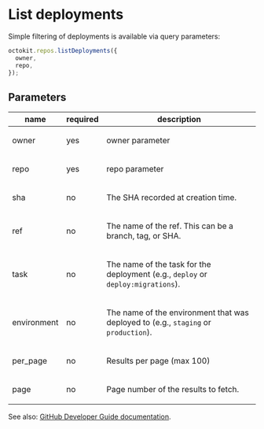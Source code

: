 # List deployments

Simple filtering of deployments is available via query parameters:

```js
octokit.repos.listDeployments({
  owner,
  repo,
});
```

## Parameters

<table>
  <thead>
    <tr>
      <th>name</th>
      <th>required</th>
      <th>description</th>
    </tr>
  </thead>
  <tbody>
    <tr><td>owner</td><td>yes</td><td>

owner parameter

</td></tr>
<tr><td>repo</td><td>yes</td><td>

repo parameter

</td></tr>
<tr><td>sha</td><td>no</td><td>

The SHA recorded at creation time.

</td></tr>
<tr><td>ref</td><td>no</td><td>

The name of the ref. This can be a branch, tag, or SHA.

</td></tr>
<tr><td>task</td><td>no</td><td>

The name of the task for the deployment (e.g., `deploy` or `deploy:migrations`).

</td></tr>
<tr><td>environment</td><td>no</td><td>

The name of the environment that was deployed to (e.g., `staging` or `production`).

</td></tr>
<tr><td>per_page</td><td>no</td><td>

Results per page (max 100)

</td></tr>
<tr><td>page</td><td>no</td><td>

Page number of the results to fetch.

</td></tr>
  </tbody>
</table>

See also: [GitHub Developer Guide documentation](https://developer.github.com/v3/repos/deployments/#list-deployments).

